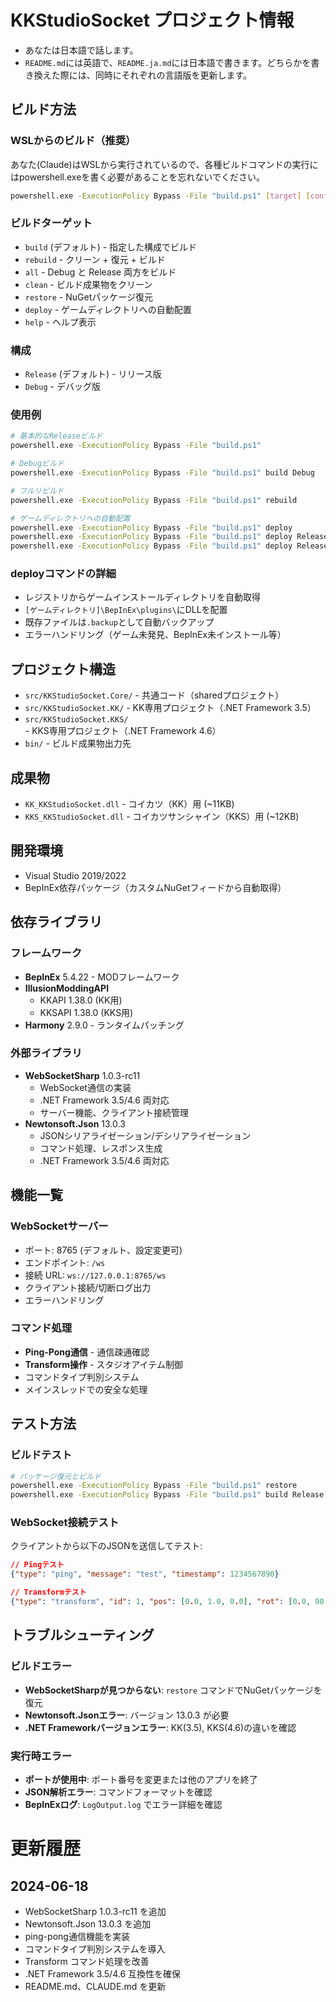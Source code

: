 
# KKStudioSocket プロジェクト情報

- あなたは日本語で話します。
- `README.md`には英語で、`README.ja.md`には日本語で書きます。どちらかを書き換えた際には、同時にそれぞれの言語版を更新します。

## ビルド方法

### WSLからのビルド（推奨）

あなた(Claude)はWSLから実行されているので、各種ビルドコマンドの実行にはpowershell.exeを書く必要があることを忘れないでください。

```bash
powershell.exe -ExecutionPolicy Bypass -File "build.ps1" [target] [configuration]
```

### ビルドターゲット
- `build` (デフォルト) - 指定した構成でビルド
- `rebuild` - クリーン + 復元 + ビルド
- `all` - Debug と Release 両方をビルド
- `clean` - ビルド成果物をクリーン
- `restore` - NuGetパッケージ復元
- `deploy` - ゲームディレクトリへの自動配置
- `help` - ヘルプ表示

### 構成
- `Release` (デフォルト) - リリース版
- `Debug` - デバッグ版

### 使用例
```bash
# 基本的なReleaseビルド
powershell.exe -ExecutionPolicy Bypass -File "build.ps1"

# Debugビルド
powershell.exe -ExecutionPolicy Bypass -File "build.ps1" build Debug

# フルリビルド
powershell.exe -ExecutionPolicy Bypass -File "build.ps1" rebuild

# ゲームディレクトリへの自動配置
powershell.exe -ExecutionPolicy Bypass -File "build.ps1" deploy
powershell.exe -ExecutionPolicy Bypass -File "build.ps1" deploy Release kk
powershell.exe -ExecutionPolicy Bypass -File "build.ps1" deploy Release kks
```

### deployコマンドの詳細
- レジストリからゲームインストールディレクトリを自動取得
- `[ゲームディレクトリ]\BepInEx\plugins\`にDLLを配置
- 既存ファイルは`.backup`として自動バックアップ
- エラーハンドリング（ゲーム未発見、BepInEx未インストール等）

## プロジェクト構造
- `src/KKStudioSocket.Core/` - 共通コード（sharedプロジェクト）
- `src/KKStudioSocket.KK/` - KK専用プロジェクト（.NET Framework 3.5）
- `src/KKStudioSocket.KKS/` - KKS専用プロジェクト（.NET Framework 4.6）
- `bin/` - ビルド成果物出力先

## 成果物
- `KK_KKStudioSocket.dll` - コイカツ（KK）用 (~11KB)
- `KKS_KKStudioSocket.dll` - コイカツサンシャイン（KKS）用 (~12KB)

## 開発環境
- Visual Studio 2019/2022
- BepInEx依存パッケージ（カスタムNuGetフィードから自動取得）

## 依存ライブラリ

### フレームワーク
- **BepInEx** 5.4.22 - MODフレームワーク
- **IllusionModdingAPI**
  - KKAPI 1.38.0 (KK用)
  - KKSAPI 1.38.0 (KKS用)
- **Harmony** 2.9.0 - ランタイムパッチング

### 外部ライブラリ
- **WebSocketSharp** 1.0.3-rc11
  - WebSocket通信の実装
  - .NET Framework 3.5/4.6 両対応
  - サーバー機能、クライアント接続管理
- **Newtonsoft.Json** 13.0.3
  - JSONシリアライゼーション/デシリアライゼーション
  - コマンド処理、レスポンス生成
  - .NET Framework 3.5/4.6 両対応

## 機能一覧

### WebSocketサーバー
- ポート: 8765 (デフォルト、設定変更可)
- エンドポイント: `/ws`
- 接続 URL: `ws://127.0.0.1:8765/ws`
- クライアント接続/切断ログ出力
- エラーハンドリング

### コマンド処理
- **Ping-Pong通信** - 通信疎通確認
- **Transform操作** - スタジオアイテム制御
- コマンドタイプ判別システム
- メインスレッドでの安全な処理

## テスト方法

### ビルドテスト
```bash
# パッケージ復元とビルド
powershell.exe -ExecutionPolicy Bypass -File "build.ps1" restore
powershell.exe -ExecutionPolicy Bypass -File "build.ps1" build Release
```

### WebSocket接続テスト
クライアントから以下のJSONを送信してテスト:

```json
// Pingテスト
{"type": "ping", "message": "test", "timestamp": 1234567890}

// Transformテスト
{"type": "transform", "id": 1, "pos": [0.0, 1.0, 0.0], "rot": [0.0, 90.0, 0.0]}
```

## トラブルシューティング

### ビルドエラー
- **WebSocketSharpが見つからない**: `restore` コマンドでNuGetパッケージを復元
- **Newtonsoft.Jsonエラー**: バージョン 13.0.3 が必要
- **.NET Frameworkバージョンエラー**: KK(3.5), KKS(4.6)の違いを確認

### 実行時エラー
- **ポートが使用中**: ポート番号を変更または他のアプリを終了
- **JSON解析エラー**: コマンドフォーマットを確認
- **BepInExログ**: `LogOutput.log` でエラー詳細を確認

# 更新履歴

## 2024-06-18
- WebSocketSharp 1.0.3-rc11 を追加
- Newtonsoft.Json 13.0.3 を追加
- ping-pong通信機能を実装
- コマンドタイプ判別システムを導入
- Transform コマンド処理を改善
- .NET Framework 3.5/4.6 互換性を確保
- README.md、CLAUDE.md を更新
